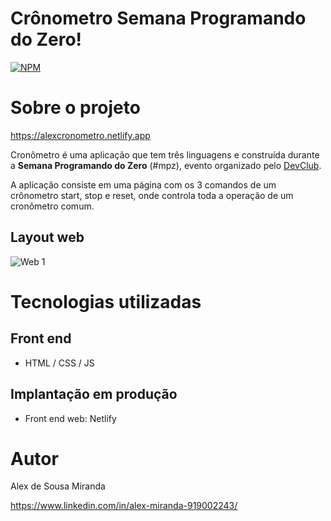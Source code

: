 # Crônometro Semana Programando do Zero! 
[![NPM](https://img.shields.io/npm/l/react)](https://github.com/alexmiranda18/Cronometro-mpz/blob/master/LICENSE)

# Sobre o projeto

https://alexcronometro.netlify.app

Cronômetro é uma aplicação que tem três linguagens e construída durante a **Semana Programando do Zero** (#mpz), evento organizado pelo [DevClub](https://rodolfomori.com.br/devclub/ "Site do DevClub").

A aplicação consiste em uma página com os 3 comandos de um crônometro start, stop e reset, onde controla toda a operação de um cronômetro comum.


## Layout web
![Web 1](https://github.com/alexmiranda18/Cronometro-mpz/blob/master/Imagem6.jpg?raw=true)



# Tecnologias utilizadas

## Front end
- HTML / CSS / JS

## Implantação em produção

- Front end web: Netlify

# Autor

Alex de Sousa Miranda

https://www.linkedin.com/in/alex-miranda-919002243/
